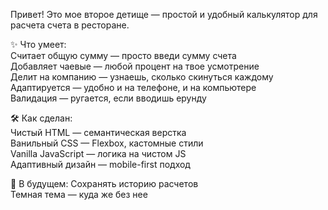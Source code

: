 Привет! Это мое второе детище — простой и удобный калькулятор для расчета счета в ресторане.   

✨ Что умеет:  
Считает общую сумму — просто введи сумму счета  
Добавляет чаевые — любой процент на твое усмотрение  
Делит на компанию — узнаешь, сколько скинуться каждому  
Адаптируется — удобно и на телефоне, и на компьютере  
Валидация — ругается, если вводишь ерунду  

🛠️ Как сделан:  
Чистый HTML — семантическая верстка  
Ванильный CSS — Flexbox, кастомные стили  
Vanilla JavaScript — логика на чистом JS  
Адаптивный дизайн — mobile-first подход  

🔮 В будущем:
Сохранять историю расчетов  
Темная тема — куда же без нее  
